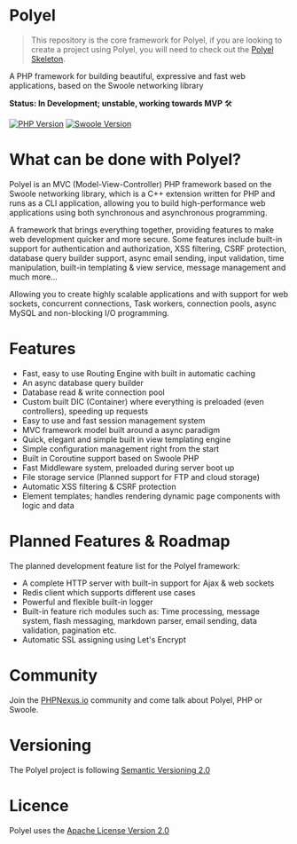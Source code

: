 # Polyel
> This repository is the core framework for Polyel, if you are looking to create a project using Polyel, you will need to check out the [Polyel Skeleton](https://github.com/Superbition/Polyel).

A PHP framework for building beautiful, expressive and fast web applications, based on the Swoole networking library

**Status: In Development; unstable, working towards MVP** 🛠

[![PHP Version](https://img.shields.io/badge/PHP-%3E=7.3-brightgreen.svg?maxAge=2592000)](https://secure.php.net/)
[![Swoole Version](https://img.shields.io/badge/swoole-%3E=4.2.1-brightgreen.svg?maxAge=2592000)](https://github.com/swoole/swoole-src)

# What can be done with Polyel?
Polyel is an MVC (Model-View-Controller) PHP framework based on the Swoole networking library, which is a C++ extension written for PHP and runs as a CLI application, allowing you to build high-performance web applications using both synchronous and asynchronous programming.

A framework that brings everything together, providing features to make web development quicker and more secure. Some features include built-in support for authentication and authorization, XSS filtering, CSRF protection, database query builder support, async email sending, input validation, time manipulation, built-in templating & view service, message management and much more...

Allowing you to create highly scalable applications and with support for web sockets, concurrent connections, Task workers, connection pools, async MySQL and non-blocking I/O programming.

# Features

- Fast, easy to use Routing Engine with built in automatic caching
- An async database query builder
- Database read & write connection pool
- Custom built DIC (Container) where everything is preloaded (even controllers), speeding up requests
- Easy to use and fast session management system
- MVC framework model built around a async paradigm
- Quick, elegant and simple built in view templating engine
- Simple configuration management right from the start
- Built in Coroutine support based on Swoole PHP
- Fast Middleware system, preloaded during server boot up
- File storage service (Planned support for FTP and cloud storage)
- Automatic XSS filtering & CSRF protection
- Element templates; handles rendering dynamic page components with logic and data

# Planned Features & Roadmap
The planned development feature list for the Polyel framework:
- A complete HTTP server with built-in support for Ajax & web sockets
- Redis client which supports different use cases
- Powerful and flexible built-in logger
- Built-in feature rich modules such as: Time processing, message system, flash messaging, markdown parser, email sending, data validation, pagination etc.
- Automatic SSL assigning using Let's Encrypt

# Community

Join the [PHPNexus.io](https://PHPNexus.io) community and come talk about Polyel, PHP or Swoole.

# Versioning

The Polyel project is following [Semantic Versioning 2.0](https://semver.org/)

# Licence

Polyel uses the [Apache License Version 2.0](http://www.apache.org/licenses/LICENSE-2.0.html)
